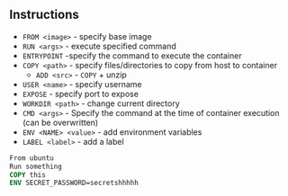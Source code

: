 ## Instructions
- `FROM <image>` - specify base image
- `RUN <args>` - execute specified command
- `ENTRYPOINT` -specify the command to execute the container
- `COPY <path>` - specify files/directories to copy from host to container
	- `ADD <src>` - `COPY` + unzip
- `USER <name>` - specify username 
- `EXPOSE` - specify port to expose
- `WORKDIR <path>` - change current directory
- `CMD <args>` - Specify the command at the time of container execution (can be overwritten)
- `ENV <NAME> <value>` - add environment variables 
- `LABEL <label>` - add a label

```dockerfile
From ubuntu
Run something
COPY this
ENV SECRET_PASSWORD=secretshhhhh
```

